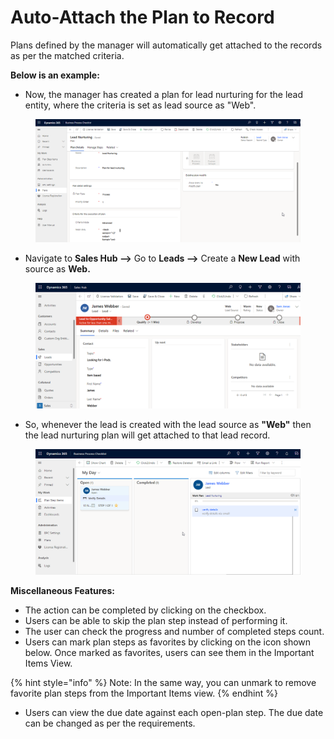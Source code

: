 # Auto-Attach the Plan to Record

Plans defined by the manager will automatically get attached to the records as per the matched criteria.

**Below is an example:**

* Now, the manager has created a plan for lead nurturing for the lead entity, where the criteria is set as lead source as "Web".

<figure><img src="../../../.gitbook/assets/auto attach records 1.png" alt=""><figcaption></figcaption></figure>

* Navigate to **Sales Hub -->** Go to **Leads -->** Create a **New Lead** with source as **Web.**

<figure><img src="../../../.gitbook/assets/connect records  lead 1.png" alt=""><figcaption></figcaption></figure>

* So, whenever the lead is created with the lead source as **"Web"** then the lead nurturing plan will get attached to that lead record.

<figure><img src="../../../.gitbook/assets/Connect record final ss.png" alt=""><figcaption></figcaption></figure>

**Miscellaneous Features:**&#x20;

* The action can be completed by clicking on the checkbox.
* Users can be able to skip the plan step instead of performing it.
* The user can check the progress and number of completed steps count.
* Users can mark plan steps as favorites by clicking on the icon shown below. Once marked as favorites, users can see them in the Important Items View.

{% hint style="info" %}
Note: In the same way, you can unmark to remove favorite plan steps from the Important Items view.
{% endhint %}

* Users can view the due date against each open-plan step. The due date can be changed as per the requirements.
